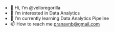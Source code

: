 - 👋 Hi, I’m @velloregorilla
- 👀 I’m interested in Data Analytics
- 🌱 I’m currently learning Data Analytics Pipeline
- 📫 How to reach me pranavnb@gmail.com

<!---
velloregorilla/velloregorilla is a ✨ special ✨ repository because its `README.md` (this file) appears on your GitHub profile.
You can click the Preview link to take a look at your changes.
--->

